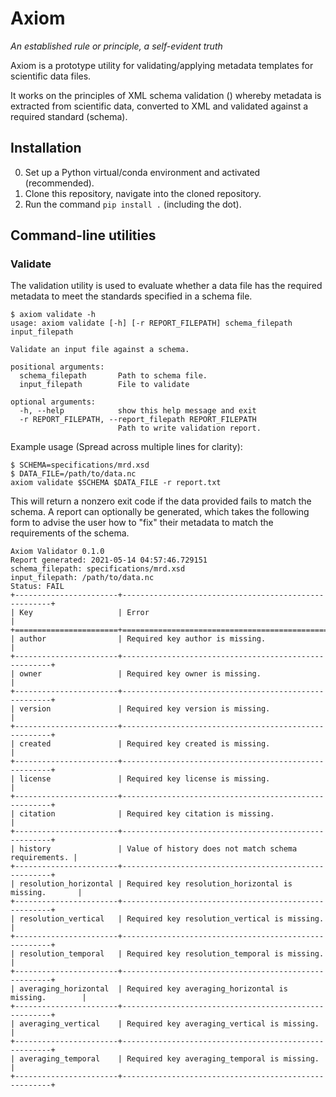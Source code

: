 # Axiom

*An established rule or principle, a self-evident truth*

Axiom is a prototype utility for validating/applying metadata templates for scientific data files.

It works on the principles of XML schema validation () whereby metadata is extracted from scientific data, converted to XML and validated against a required standard (schema).

## Installation

0. Set up a Python virtual/conda environment and activated (recommended).
1. Clone this repository, navigate into the cloned repository.
2. Run the command `pip install .` (including the dot).

## Command-line utilities

### Validate

The validation utility is used to evaluate whether a data file has the required metadata to meet the standards specified in a schema file.

```
$ axiom validate -h
usage: axiom validate [-h] [-r REPORT_FILEPATH] schema_filepath input_filepath

Validate an input file against a schema.

positional arguments:
  schema_filepath       Path to schema file.
  input_filepath        File to validate

optional arguments:
  -h, --help            show this help message and exit
  -r REPORT_FILEPATH, --report_filepath REPORT_FILEPATH
                        Path to write validation report.
```

Example usage (Spread across multiple lines for clarity):

```
$ SCHEMA=specifications/mrd.xsd
$ DATA_FILE=/path/to/data.nc
axiom validate $SCHEMA $DATA_FILE -r report.txt
```

This will return a nonzero exit code if the data provided fails to match the schema. A report can optionally be generated, which takes the following form to advise the user how to "fix" their metadata to match the requirements of the schema.

```cat report.txt
Axiom Validator 0.1.0
Report generated: 2021-05-14 04:57:46.729151
schema_filepath: specifications/mrd.xsd
input_filepath: /path/to/data.nc
Status: FAIL
+-----------------------+------------------------------------------------------+
| Key                   | Error                                                |
+=======================+======================================================+
| author                | Required key author is missing.                      |
+-----------------------+------------------------------------------------------+
| owner                 | Required key owner is missing.                       |
+-----------------------+------------------------------------------------------+
| version               | Required key version is missing.                     |
+-----------------------+------------------------------------------------------+
| created               | Required key created is missing.                     |
+-----------------------+------------------------------------------------------+
| license               | Required key license is missing.                     |
+-----------------------+------------------------------------------------------+
| citation              | Required key citation is missing.                    |
+-----------------------+------------------------------------------------------+
| history               | Value of history does not match schema requirements. |
+-----------------------+------------------------------------------------------+
| resolution_horizontal | Required key resolution_horizontal is missing.       |
+-----------------------+------------------------------------------------------+
| resolution_vertical   | Required key resolution_vertical is missing.         |
+-----------------------+------------------------------------------------------+
| resolution_temporal   | Required key resolution_temporal is missing.         |
+-----------------------+------------------------------------------------------+
| averaging_horizontal  | Required key averaging_horizontal is missing.        |
+-----------------------+------------------------------------------------------+
| averaging_vertical    | Required key averaging_vertical is missing.          |
+-----------------------+------------------------------------------------------+
| averaging_temporal    | Required key averaging_temporal is missing.          |
+-----------------------+------------------------------------------------------+
```

